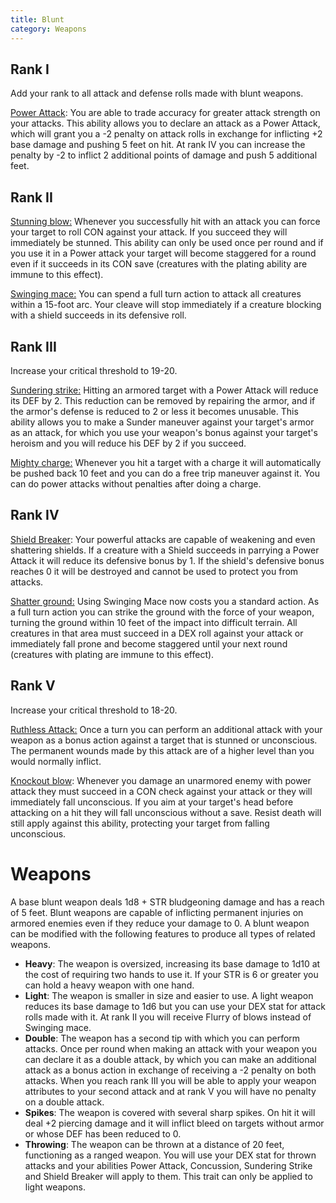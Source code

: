 ```yaml
---
title: Blunt
category: Weapons
---
```


## Rank I

Add your rank to all attack and defense rolls made with blunt weapons.

<u>Power Attack</u>: You are able to trade accuracy for greater attack strength on your attacks. This ability allows you to declare an attack as a Power Attack, which will grant you a -2 penalty on attack rolls in exchange for inflicting +2 base damage and pushing 5 feet on hit. At rank IV you can increase the penalty by -2 to inflict 2 additional points of damage and push 5 additional feet. 

## Rank II

<u>Stunning blow:</u> Whenever you successfully hit with an attack you can force your target to roll CON against your attack. If you succeed they will immediately be stunned. This ability can only be used once per round and if you use it in a Power attack your target will become staggered for a round even if it succeeds in its CON save (creatures with the plating ability are immune to this effect).

<u>Swinging mace:</u> You can spend a full turn action to attack all creatures within a 15-foot arc. Your cleave will stop immediately if a creature blocking with a shield succeeds in its defensive roll.

## Rank III

Increase your critical threshold to 19-20.

<u>Sundering strike:</u> Hitting an armored target with a Power Attack will reduce its DEF by 2. This reduction can be removed by repairing the armor, and if the armor's defense is reduced to 2 or less it becomes unusable. This ability allows you to make a Sunder maneuver against your target's armor as an attack, for which you use your weapon's bonus against your target's heroism and you will reduce his DEF by 2 if you succeed.

<u>Mighty charge:</u> Whenever you hit a target with a charge it will automatically be pushed back 10 feet and you can do a free trip maneuver against it. You can do power attacks without penalties after doing a charge.

## Rank IV 

<u>Shield Breaker</u>: Your powerful attacks are capable of weakening and even shattering shields. If a creature with a Shield succeeds in parrying a Power Attack it will reduce its defensive bonus by 1. If the shield's defensive bonus reaches 0 it will be destroyed and cannot be used to protect you from attacks. 

<u>Shatter ground:</u> Using Swinging Mace now costs you a standard action. As a full turn action you can strike the ground with the force of your weapon, turning the ground within 10 feet of the impact into difficult terrain. All creatures in that area must succeed in a DEX roll against your attack or immediately fall prone and become staggered until your next round (creatures with plating are immune to this effect).

## Rank V 

Increase your critical threshold to 18-20.

<u>Ruthless Attack:</u> Once a turn you can perform an additional attack with your weapon as a bonus action against a target that is stunned or unconscious. The permanent wounds made by this attack are of a higher level than you would normally inflict.

<u>Knockout blow</u>: Whenever you damage an unarmored enemy with power attack they must succeed in a CON check against your attack or they will immediately fall unconscious. If you aim at your target's head before attacking on a hit they will fall unconscious without a save. Resist death will still apply against this ability, protecting your target from falling unconscious.

# Weapons

A base blunt weapon deals 1d8 + STR bludgeoning damage and has a reach of 5 feet. Blunt weapons are capable of inflicting permanent injuries on armored enemies even if they reduce your damage to 0. A blunt weapon can be modified with the following features to produce all types of related weapons.

- **Heavy**: The weapon is oversized, increasing its base damage to 1d10 at the cost of requiring two hands to use it. If your STR is 6 or greater you can hold a heavy weapon with one hand.
- **Light**: The weapon is smaller in size and easier to use. A light weapon reduces its base damage to 1d6 but you can use your DEX stat for attack rolls made with it. At rank II you will receive Flurry of blows instead of Swinging mace.
- **Double**: The weapon has a second tip with which you can perform attacks. Once per round when making an attack with your weapon you can declare it as a double attack, by which you can make an additional attack as a bonus action in exchange of receiving a -2 penalty on both attacks. When you reach rank III you will be able to apply your weapon attributes to your second attack and at rank V you will have no penalty on a double attack.
- **Spikes**: The weapon is covered with several sharp spikes. On hit it will deal +2 piercing damage and it will inflict bleed on targets without armor or whose DEF has been reduced to 0.
- **Throwing**: The weapon can be thrown at a distance of 20 feet, functioning as a ranged weapon. You will use your DEX stat for thrown attacks and your abilities Power Attack, Concussion, Sundering Strike and Shield Breaker will apply to them. This trait can only be applied to light weapons.